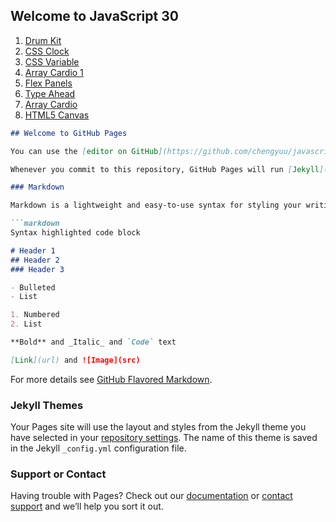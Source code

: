 ## Welcome to JavaScript 30

1. [Drum Kit](https://chengyuu.github.io/javascript30/javascript30-1/javascript30-1.html)
2. [CSS Clock](https://chengyuu.github.io/javascript30/javascript30-2/javascript30-2.html)
3. [CSS Variable](https://chengyuu.github.io/javascript30/javascript30-3/javascript30-3.html)
4. [Array Cardio 1](https://chengyuu.github.io/javascript30/javascript30-4/javascript30-4.html)
5. [Flex Panels](https://chengyuu.github.io/javascript30/javascript30-5/javascript30-5.html)
6. [Type Ahead](https://chengyuu.github.io/javascript30/javascript30-6/javascript30-6.html)
7. [Array Cardio](https://chengyuu.github.io/javascript30/javascript30-7/javascript30-7.html)
8. [HTML5 Canvas](https://chengyuu.github.io/javascript30/javascript30-8/javascript30-8.html)

```markdown
## Welcome to GitHub Pages

You can use the [editor on GitHub](https://github.com/chengyuu/javascript30/edit/main/README.md) to maintain and preview the content for your website in Markdown files.

Whenever you commit to this repository, GitHub Pages will run [Jekyll](https://jekyllrb.com/) to rebuild the pages in your site, from the content in your Markdown files.

### Markdown

Markdown is a lightweight and easy-to-use syntax for styling your writing. It includes conventions for

```markdown
Syntax highlighted code block

# Header 1
## Header 2
### Header 3

- Bulleted
- List

1. Numbered
2. List

**Bold** and _Italic_ and `Code` text

[Link](url) and ![Image](src)
```

For more details see [GitHub Flavored Markdown](https://guides.github.com/features/mastering-markdown/).

### Jekyll Themes

Your Pages site will use the layout and styles from the Jekyll theme you have selected in your [repository settings](https://github.com/chengyuu/javascript30/settings/pages). The name of this theme is saved in the Jekyll `_config.yml` configuration file.

### Support or Contact

Having trouble with Pages? Check out our [documentation](https://docs.github.com/categories/github-pages-basics/) or [contact support](https://support.github.com/contact) and we’ll help you sort it out.
```

